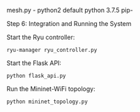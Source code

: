 mesh.py - python2
default python 3.7.5
pip- 

Step 6: Integration and Running the System

Start the Ryu controller:

`ryu-manager ryu_controller.py`

Start the Flask API:

`python flask_api.py`

Run the Mininet-WiFi topology:

`python mininet_topology.py`